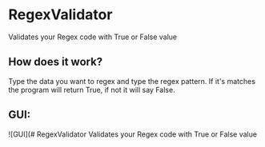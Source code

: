 # RegexValidator
Validates your Regex code with True or False value

## How does it work?
Type the data you want to regex and type the regex pattern. If it's matches the program will return True, if not it will say False.

## GUI:
![GUI](# RegexValidator
Validates your Regex code with True or False value
